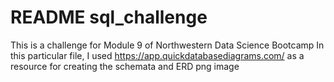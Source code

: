 # README sql_challenge
This is a challenge for Module 9 of Northwestern Data Science Bootcamp
In this particular file, I used https://app.quickdatabasediagrams.com/ as a resource for creating the schemata and ERD png image
